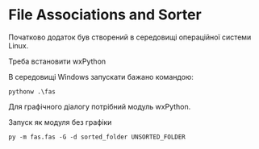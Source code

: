 # File Associations and Sorter

Початково додаток був створений в середовищі операційної системи
Linux.

Треба встановити wxPython

В середовищі Windows запускати бажано командою:

    pythonw .\fas

Для графічного діалогу потрібний модуль wxPython.

Запуск як модуля без графіки

    py -m fas.fas -G -d sorted_folder UNSORTED_FOLDER
